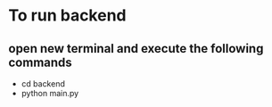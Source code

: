 # To run backend
## open new terminal and execute the following commands

- cd backend
- python main.py
